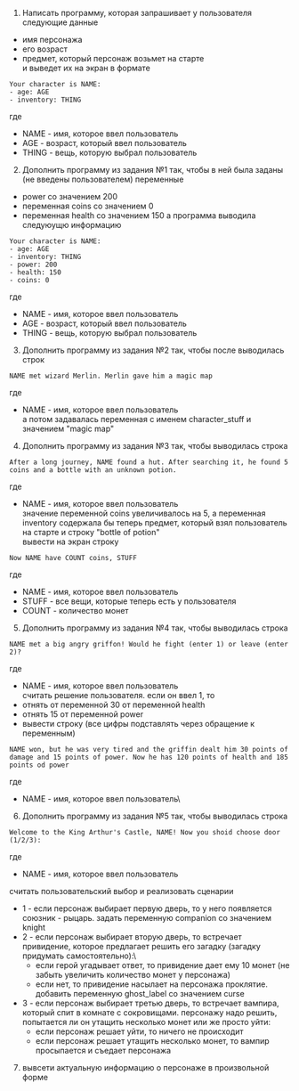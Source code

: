 1) Написать программу, которая запрашивает у пользователя следующие данные
- имя персонажа
- его возраст
- предмет, который персонаж возьмет на старте\
и выведет их на экран в формате
```
Your character is NAME:
- age: AGE
- inventory: THING
```
где
- NAME - имя, которое ввел пользователь
- AGE - возраст, который ввел пользователь
- THING - вещь, которую выбрал пользователь
2) Дополнить программу из задания №1 так, чтобы в ней была заданы (не введены пользователем) переменные
- power со значением 200
- переменная coins со значением 0
- переменная health со значением 150
а программа выводила следуюущю информацию
```
Your character is NAME:
- age: AGE
- inventory: THING
- power: 200
- health: 150
- coins: 0
```
где
- NAME - имя, которое ввел пользователь
- AGE - возраст, который ввел пользователь
- THING - вещь, которую выбрал пользователь
3) Дополнить программу из задания №2 так, чтобы после выводилась строк
```
NAME met wizard Merlin. Merlin gave him a magic map 
```
где
- NAME - имя, которое ввел пользователь\
а потом задавалась переменная с именем character_stuff и значением "magic map"
4) Дополнить программу из задания №3 так, чтобы выводилась строка
```
After a long journey, NAME found a hut. After searching it, he found 5 coins and a bottle with an unknown potion.
```
где
- NAME - имя, которое ввел пользователь\
значение переменной coins увеличивалось на 5, а переменная inventory содержала бы теперь предмет, который взял пользователь на старте и строку "bottle of potion"\
вывести на экран строку
```
Now NAME have COUNT coins, STUFF
```
где
- NAME - имя, которое ввел пользователь
- STUFF - все вещи, которые теперь есть у пользователя
- COUNT - количество монет
5) Дополнить программу из задания №4 так, чтобы выводилась строка
```
NAME met a big angry griffon! Would he fight (enter 1) or leave (enter 2)?
```
где
- NAME - имя, которое ввел пользователь\
считать решение пользователя. если он ввел 1, то 
- отнять от переменной 30 от переменной health
- отнять 15 от переменной power
- вывести строку (все цифры подставлять через обращение к переменным)
```
NAME won, but he was very tired and the griffin dealt him 30 points of damage and 15 points of power. Now he has 120 points of health and 185 points od power
```
где
- NAME - имя, которое ввел пользователь\
6) Дополнить программу из задания №5 так, чтобы выводилась строка
```
Welcome to the King Arthur's Castle, NAME! Now you shoid choose door (1/2/3):
```
где
- NAME - имя, которое ввел пользователь

считать пользовательский выбор и реализовать сценарии
- 1 - если персонаж выбирает первую дверь, то у него появляется союзник - рыцарь. задать переменную companion со значением knight
- 2 - если персонаж выбирает вторую дверь, то встречает привидение, которое предлагает решить его загадку (загадку придумать самостоятельно):\
  - если герой угадывает ответ, то привидение дает ему 10 монет (не забыть увеличить количество монет у персонажа)
  - если нет, то привидение насылает на персонажа проклятие. добавить переменную ghost_label со значением curse
- 3 - если персонаж выбирает третью дверь, то встречает вампира, который спит в комнате с сокровищами. персонажу надо решить, попытается ли он утащить несколько монет или же просто уйти:
  - если персонаж решает уйти, то ничего не происходит
  - если персонаж решает утащить несколько монет, то вампир просыпается и съедает персонажа
7) вывсети актуальную информацию о персонаже в произвольной форме
